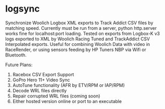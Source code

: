 # logsync
Synchronize Woolich Logbox XML exports to Track Addict CSV files by matching speed.
Currently must be run from a server, python http.server works fine for localhost:port loading.
Tested on exports from Logbox-K v3 logs exported to XML by Woolich Racing Tuned and TrackAddict CSV Interpolated exports.
Useful for combining Woolich Data with video in RaceRender, or using sensors feeding by HP Tuners NBP via Wifi or Bluetooth.

Future Plans:
1. Racebox CSV Export Support
2. GoPro Hero 11+ Video Sync
3. AutoTune functionality (AFR by ETV/RPM or IAP/RPM)
4. Decode WRL files directly
5. Repair corrupted WRL files (coming soon)
6. Either hosted version online or port to an executable

